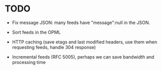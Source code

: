 # TODO

- Fix message JSON: many feeds have "message":null in the JSON.

- Sort feeds in the OPML

- HTTP caching (save etags and last modified headers, use them when
  requesting feeds, handle 304 response)
  
- Incremental feeds (RFC 5005), perhaps we can save bandwidth and
  processing time
  
